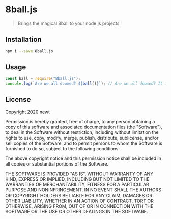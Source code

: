 # 8ball.js

> Brings the magical 8ball to your node.js projects

## Installation

```bash
npm i --save 8ball.js
```

## Usage

```js
const ball = require("8ball.js");
console.log(`Are we all doomed? ${ball()}`); // Are we all doomed? It is decidedly so.
```

## License

Copyright 2020 newt

Permission is hereby granted, free of charge, to any person obtaining a copy of this software and associated documentation files (the "Software"), to deal in the Software without restriction, including without limitation the rights to use, copy, modify, merge, publish, distribute, sublicense, and/or sell copies of the Software, and to permit persons to whom the Software is furnished to do so, subject to the following conditions:

The above copyright notice and this permission notice shall be included in all copies or substantial portions of the Software.

THE SOFTWARE IS PROVIDED "AS IS", WITHOUT WARRANTY OF ANY KIND, EXPRESS OR IMPLIED, INCLUDING BUT NOT LIMITED TO THE WARRANTIES OF MERCHANTABILITY, FITNESS FOR A PARTICULAR PURPOSE AND NONINFRINGEMENT. IN NO EVENT SHALL THE AUTHORS OR COPYRIGHT HOLDERS BE LIABLE FOR ANY CLAIM, DAMAGES OR OTHER LIABILITY, WHETHER IN AN ACTION OF CONTRACT, TORT OR OTHERWISE, ARISING FROM, OUT OF OR IN CONNECTION WITH THE SOFTWARE OR THE USE OR OTHER DEALINGS IN THE SOFTWARE.
